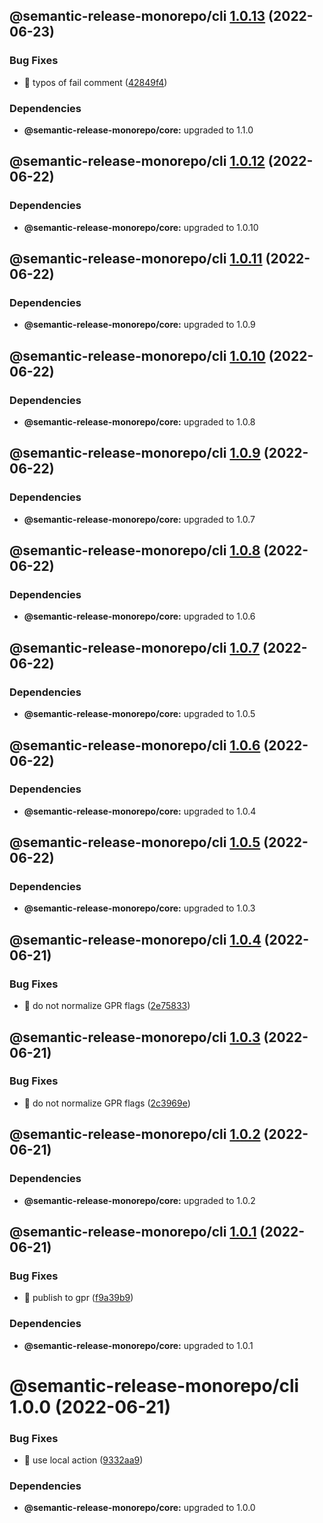 ## @semantic-release-monorepo/cli [1.0.13](https://github.com/bubkoo/semantic-release-monorepo/compare/@semantic-release-monorepo/cli@1.0.12...@semantic-release-monorepo/cli@1.0.13) (2022-06-23)


### Bug Fixes

* 🐛 typos of fail comment ([42849f4](https://github.com/bubkoo/semantic-release-monorepo/commit/42849f498f01ca87c9b7e5c3a624f77d1ff57e4f))





### Dependencies

* **@semantic-release-monorepo/core:** upgraded to 1.1.0

## @semantic-release-monorepo/cli [1.0.12](https://github.com/bubkoo/semantic-release-monorepo/compare/@semantic-release-monorepo/cli@1.0.11...@semantic-release-monorepo/cli@1.0.12) (2022-06-22)





### Dependencies

* **@semantic-release-monorepo/core:** upgraded to 1.0.10

## @semantic-release-monorepo/cli [1.0.11](https://github.com/bubkoo/semantic-release-monorepo/compare/@semantic-release-monorepo/cli@1.0.10...@semantic-release-monorepo/cli@1.0.11) (2022-06-22)





### Dependencies

* **@semantic-release-monorepo/core:** upgraded to 1.0.9

## @semantic-release-monorepo/cli [1.0.10](https://github.com/bubkoo/semantic-release-monorepo/compare/@semantic-release-monorepo/cli@1.0.9...@semantic-release-monorepo/cli@1.0.10) (2022-06-22)





### Dependencies

* **@semantic-release-monorepo/core:** upgraded to 1.0.8

## @semantic-release-monorepo/cli [1.0.9](https://github.com/bubkoo/semantic-release-monorepo/compare/@semantic-release-monorepo/cli@1.0.8...@semantic-release-monorepo/cli@1.0.9) (2022-06-22)





### Dependencies

* **@semantic-release-monorepo/core:** upgraded to 1.0.7

## @semantic-release-monorepo/cli [1.0.8](https://github.com/bubkoo/semantic-release-monorepo/compare/@semantic-release-monorepo/cli@1.0.7...@semantic-release-monorepo/cli@1.0.8) (2022-06-22)





### Dependencies

* **@semantic-release-monorepo/core:** upgraded to 1.0.6

## @semantic-release-monorepo/cli [1.0.7](https://github.com/bubkoo/semantic-release-monorepo/compare/@semantic-release-monorepo/cli@1.0.6...@semantic-release-monorepo/cli@1.0.7) (2022-06-22)





### Dependencies

* **@semantic-release-monorepo/core:** upgraded to 1.0.5

## @semantic-release-monorepo/cli [1.0.6](https://github.com/bubkoo/semantic-release-monorepo/compare/@semantic-release-monorepo/cli@1.0.5...@semantic-release-monorepo/cli@1.0.6) (2022-06-22)





### Dependencies

* **@semantic-release-monorepo/core:** upgraded to 1.0.4

## @semantic-release-monorepo/cli [1.0.5](https://github.com/bubkoo/semantic-release-monorepo/compare/@semantic-release-monorepo/cli@1.0.4...@semantic-release-monorepo/cli@1.0.5) (2022-06-22)





### Dependencies

* **@semantic-release-monorepo/core:** upgraded to 1.0.3

## @semantic-release-monorepo/cli [1.0.4](https://github.com/bubkoo/semantic-release-monorepo/compare/@semantic-release-monorepo/cli@1.0.3...@semantic-release-monorepo/cli@1.0.4) (2022-06-21)


### Bug Fixes

* 🐛 do not normalize GPR flags ([2e75833](https://github.com/bubkoo/semantic-release-monorepo/commit/2e758337c7faffbb7fe4d6e36643fb12a291ad58))

## @semantic-release-monorepo/cli [1.0.3](https://github.com/bubkoo/semantic-release-monorepo/compare/@semantic-release-monorepo/cli@1.0.2...@semantic-release-monorepo/cli@1.0.3) (2022-06-21)


### Bug Fixes

* 🐛 do not normalize GPR flags ([2c3969e](https://github.com/bubkoo/semantic-release-monorepo/commit/2c3969e0cdfa9299fdace43d123fadd1a3bc27b3))

## @semantic-release-monorepo/cli [1.0.2](https://github.com/bubkoo/semantic-release-monorepo/compare/@semantic-release-monorepo/cli@1.0.1...@semantic-release-monorepo/cli@1.0.2) (2022-06-21)





### Dependencies

* **@semantic-release-monorepo/core:** upgraded to 1.0.2

## @semantic-release-monorepo/cli [1.0.1](https://github.com/bubkoo/semantic-release-monorepo/compare/@semantic-release-monorepo/cli@1.0.0...@semantic-release-monorepo/cli@1.0.1) (2022-06-21)


### Bug Fixes

* 🐛 publish to gpr ([f9a39b9](https://github.com/bubkoo/semantic-release-monorepo/commit/f9a39b9aef7910df9e9aac16638e45b33ec5ca45))





### Dependencies

* **@semantic-release-monorepo/core:** upgraded to 1.0.1

# @semantic-release-monorepo/cli 1.0.0 (2022-06-21)


### Bug Fixes

* 🐛 use local action ([9332aa9](https://github.com/bubkoo/semantic-release-monorepo/commit/9332aa9d2c9ad740ff2ec9f8009a5d0971542477))





### Dependencies

* **@semantic-release-monorepo/core:** upgraded to 1.0.0
